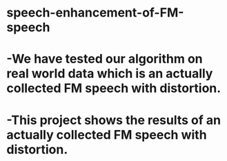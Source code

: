 # speech-enhancement-of-FM-speech
# -We have tested our algorithm on real world data which is an actually collected FM speech with distortion.
# -This project shows the results of an actually collected FM speech with distortion.
